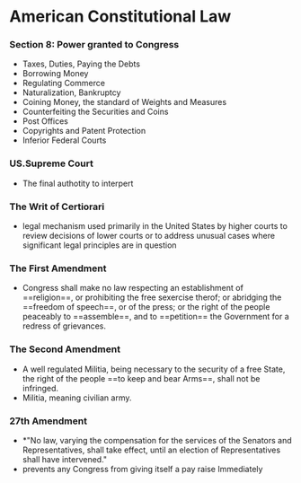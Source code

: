 # American Constitutional Law
### Section 8: Power granted to Congress
- Taxes, Duties, Paying the Debts
- Borrowing Money
- Regulating Commerce
- Naturalization, Bankruptcy
- Coining Money, the standard of Weights and Measures
- Counterfeiting the Securities and Coins
- Post Offices
- Copyrights and Patent Protection
- Inferior Federal Courts

### US.Supreme Court
- The final authotity to interpert 

### The Writ of Certiorari
- legal mechanism used primarily in the United States by higher courts to review decisions of lower courts or to address unusual cases where significant legal principles are in question

### The First Amendment
- Congress shall make no law respecting an establishment of ==religion==, or prohibiting the free sexercise therof; or abridging the ==freedom of speech==, or of the press; or the right of the people peaceably to ==assemble==, and to ==petition== the Government for a redress of grievances.
### The Second Amendment
- A well regulated Militia, being necessary to the security of a free State, the right of the people ==to keep and bear Arms==, shall not be infringed.
- Militia, meaning civilian army.
### 27th Amendment
- *"No law, varying the compensation for the services of the Senators and Representatives, shall take effect, until an election of Representatives shall have intervened."
- prevents any Congress from giving itself a pay raise Immediately
